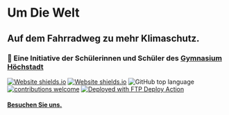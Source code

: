 # Um Die Welt
## Auf dem Fahrradweg zu mehr Klimaschutz.
### 🚀 Eine Initiative der Schülerinnen und Schüler des [Gymnasium Höchstadt](https://gymnasium-hoechstadt.de)

[![Website shields.io](https://img.shields.io/github/license/LeonardNolting/umdiewelt)](LICENSE.txt)
[![Website shields.io](https://img.shields.io/website-up-down-green-red/http/umdiewelt.gymnasium-hoechstadt.de)](http://umdiewelt.gymnasium-hoechstadt.de)
![GitHub top language](https://img.shields.io/github/languages/top/LeonardNolting/umdiewelt)
[![contributions welcome](https://img.shields.io/badge/contributions-welcome-brightgreen.svg?style=flat)](https://github.com/LeonardNolting/umdiewelt/issues)
[<img alt="Deployed with FTP Deploy Action" src="https://img.shields.io/badge/Deployed With-FTP DEPLOY ACTION-%3CCOLOR%3E?color=0077b6">](https://github.com/SamKirkland/FTP-Deploy-Action)

#### [Besuchen Sie uns.](https://umdiewelt.gymnasium-hoechstadt.de "Gymnasium Höchstadt - Um Die Welt")
